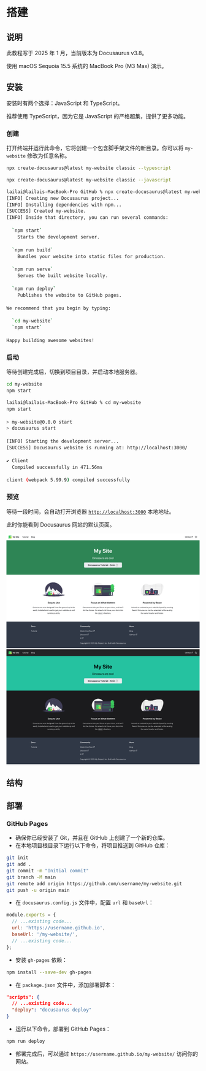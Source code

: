 # 搭建

## 说明

此教程写于 2025 年 1 月，当前版本为 Docusaurus v3.8。

使用 macOS Sequoia 15.5 系统的 MacBook Pro (M3 Max) 演示。

## 安装

安装时有两个选择：JavaScript 和 TypeScript。

推荐使用 TypeScript，因为它是 JavaScript 的严格超集，提供了更多功能。

### 创建

打开终端并运行此命令，它将创建一个包含脚手架文件的新目录。你可以将 `my-website` 修改为任意名称。

<Tabs>
<TabItem value="TypeScript">

```bash
npx create-docusaurus@latest my-website classic --typescript
```

</TabItem>
<TabItem value="JavaScript">

```bash
npx create-docusaurus@latest my-website classic --javascript
```

</TabItem>
</Tabs>

```bash
lailai@lailais-MacBook-Pro GitHub % npx create-docusaurus@latest my-website classic --typescript
[INFO] Creating new Docusaurus project...
[INFO] Installing dependencies with npm...
[SUCCESS] Created my-website.
[INFO] Inside that directory, you can run several commands:

  `npm start`
    Starts the development server.

  `npm run build`
    Bundles your website into static files for production.

  `npm run serve`
    Serves the built website locally.

  `npm run deploy`
    Publishes the website to GitHub pages.

We recommend that you begin by typing:

  `cd my-website`
  `npm start`

Happy building awesome websites!
```

### 启动

等待创建完成后，切换到项目目录，并启动本地服务器。

```bash
cd my-website
npm start
```

```bash
lailai@lailais-MacBook-Pro GitHub % cd my-website
npm start

> my-website@0.0.0 start
> docusaurus start

[INFO] Starting the development server...
[SUCCESS] Docusaurus website is running at: http://localhost:3000/

✔ Client
  Compiled successfully in 471.56ms

client (webpack 5.99.9) compiled successfully
```

### 预览

等待一段时间，会自动打开浏览器 [`http://localhost:3000`](http://localhost:3000) 本地地址。

此时你能看到 Docusaurus 网站的默认页面。

<ImageWindow url="http://localhost:3000">

![](./assets/my-website-light.png#gh-light-mode-only)
![](./assets/my-website-dark.png#gh-dark-mode-only)

</ImageWindow>

## 结构

## 部署

### GitHub Pages

- 确保你已经安装了 Git，并且在 GitHub 上创建了一个新的仓库。
- 在本地项目根目录下运行以下命令，将项目推送到 GitHub 仓库：

```bash
git init
git add .
git commit -m "Initial commit"
git branch -M main
git remote add origin https://github.com/username/my-website.git
git push -u origin main
```

- 在 `docusaurus.config.js` 文件中，配置 `url` 和 `baseUrl`：

```javascript
module.exports = {
  // ...existing code...
  url: 'https://username.github.io',
  baseUrl: '/my-website/',
  // ...existing code...
};
```

- 安装 `gh-pages` 依赖：

```bash
npm install --save-dev gh-pages
```

- 在 `package.json` 文件中，添加部署脚本：

```json
"scripts": {
  // ...existing code...
  "deploy": "docusaurus deploy"
}
```

- 运行以下命令，部署到 GitHub Pages：

```bash
npm run deploy
```

- 部署完成后，可以通过 `https://username.github.io/my-website/` 访问你的网站。
